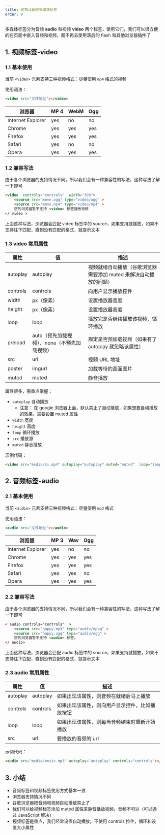 ```yaml
---
title: HTML5新增多媒体标签
order: 9
---
```


多媒体标签分为音频 **audio** 和视频 **video** 两个标签，使用它们，我们可以很方便的在页面中嵌入音频和视频，而不再去使用落后的 flash 和其他浏览器插件了

## 1. 视频标签-video

### 1.1 基本使用

当前 `<video>` 元素支持三种视频格式：尽量使用 `mp4` 格式的视频

使用语法：
```html
<video src="文件地址"></video>
```

| 浏览器            | MP 4 | WebM | Ogg |
| ----------------- | --- | ---- | --- |
| Internet Explorer | yes | no   | no  |
| Chrome            | yes | yes  | yes |
| Firefox           | yes | yes  | yes |
| Safari            | yes | no   | no  |
| Opera                  | yes    |  yes   | yes    |

### 1.2 兼容写法

由于各个浏览器的支持情况不同，所以我们会有一种兼容性的写法，这种写法了解一下即可

```html
<video  controls="controls"  width="300">
    <source src="move.ogg" type="video/ogg" >
    <source src="move.mp4" type="video/mp4" >
    您的浏览器暂不支持 <video> 标签播放视频
</ video >
```

上面这种写法，浏览器会匹配 video 标签中的 source，如果支持就播放，如果不支持往下匹配，直到没有匹配的格式，就提示文本

### 1.3 video 常用属性

| 属性     | 值                                           | 描述                                                              |
| -------- | -------------------------------------------- | ----------------------------------------------------------------- |
| autoplay | autoplay                                     | 视频就绪自动播放（谷歌浏览器需要添加 muted 来解决自动播放的问题） |
| controls | controls                                     | 向用户显示播放控件                                                |
| width    | px（像素）                                   | 设置播放器宽度                                                    |
| height   | px（像素）                                   | 设置播放器高度                                                    |
| loop     | loop                                         | 播放完是否继续播放该视频，循环播放                                |
| preload  | auto（预先加载视频）、none（不预先加载视频） | 规定是否预加载视频（如果有了 autoplay 就忽略该属性）              |
| src      | url                                          | 视频 URL 地址                                                     |
| poster   | imgurl                                       | 加载等待的画面图片                                                |
| muted         |   muted                                           | 静音播放                                                                  |

属性很多，需重点掌握：
- `autoplay`  自动播放
  - 注意： 在 google 浏览器上面，默认禁止了自动播放，如果想要自动播放的效果，需要设置 muted 属性
- `width`  宽度
- `height`  高度
- `loop`  循环播放
- `src`  播放源
- `muted` 静音播放

示例代码：
```html
<video src="media/mi.mp4" autoplay="autoplay" muted="muted"  loop="loop" poster="media/mi.jpg"></video>
```

## 2. 音频标签-audio

### 2.1 基本使用

当前 `<audio>` 元素支持三种视频格式：尽量使用 `mp3` 格式

使用语法：
```html
<audio src="文件地址"></audio>
```

| 浏览器            | MP 3 | Wav | Ogg |
| ----------------- | --- | ---- | --- |
| Internet Explorer | yes | no   | no  |
| Chrome            | yes | yes  | yes |
| Firefox           | yes | yes  | yes |
| Safari            | yes | yes   | no  |
| Opera                  | yes    |  yes   | yes    |

### 2.2 兼容写法

由于各个浏览器的支持情况不同，所以我们会有一种兼容性的写法，这种写法了解一下即可

```html
< audio controls="controls"  >
    <source src="happy.mp3" type="audio/mpeg" >
    <source src="happy.ogg" type="audio/ogg" >
    您的浏览器暂不支持 <audio> 标签。
</ audio>
```

上面这种写法，浏览器会匹配 audio 标签中的 source，如果支持就播放，如果不支持往下匹配，直到没有匹配的格式，就提示文本

### 2.3 audio 常用属性

| 属性     | 值       | 描述                                           |
| -------- | -------- | ---------------------------------------------- |
| autoplay | autoplay | 如果出现该属性，则音频在就绪后马上播放         |
| controls | controls | 如果出现该属性，则向用户显示控件，比如播放按钮 |
| loop     | loop     | 如果出现该属性，则每当音频结束时重新开始播放   |
| src         |  url        |      要播放的音频的 url                                          |

示例代码：
```html
<audio src="media/music.mp3" autoplay="autoplay" controls="controls"></audio>
```

## 3. 小结

- 音频标签和视频标签使用方式基本一致
- 浏览器支持情况不同
- 谷歌浏览器把音频和视频自动播放禁止了
- 我们可以给视频标签添加 muted 属性来静音播放视频，音频不可以（可以通过 JavaScript 解决）
- 视频标签是重点，我们经常设置自动播放，不使用 controls 控件，循环和设置大小属性
